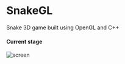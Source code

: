 SnakeGL
=======

Snake 3D game built using OpenGL and C++

#### Current stage

![screen][1]

  [1]: http://i.imgur.com/uuTqpSF.png
